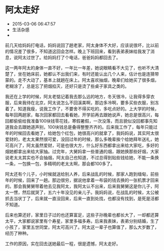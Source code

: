 # 阿太走好
- 2015-03-06 06:47:57
- 生活杂感
- 

<!--markdown-->前几天给妈妈打电话，妈妈说回了趟老家，阿太身体不大好，应该说很坏，比以前的情况差了很多，不知道这回会怎样。晚上下班回来，看到表弟表妹给我发了消息，说阿太过世了。给妈妈打了个电话，爸爸妈妈都回去了。

这一两年阿太的身体一直不好，一年比一年差，她说眼睛看不大见了，也听不大清楚了，坐在她床前，她都认不出我们来，有时还能认出几个人来，估计也是连猜带蒙的。走不大动了，基本上就趟在床上。阿太喜欢抽烟，晚辈们给她买了很多烟，老糊涂了，总是忘了把烟掐灭，还好只是烫了些桌子家具之类的。

我还在上学的时候，阿太老惦记着我去那么远的地方，冬天很冷，让我得多穿衣服，后来我待在北京，阿太说怎么不回溪美啊，那边多冷啊，要多买些衣服，别冻着了。知道我瘦，说我工作了，不要舍不得买吃的，多吃点好的。上大学的时候，每年回两趟家，每次回家都回去看看她，开学前再去跟她说声，她总是很高兴，每回都偷偷给我准备100块钱零花钱，寒假暑假，一次没落，而且貌似没回都事先知道我会去跟她道声别，100块钱总是叠得整整齐齐的。后来我工作了，每年只能过年的时候回去看她了，给她包个红包，她很高兴的就拿了，我妈妈说，其实阿太很爱财的，老太太果然很可爱，没回过年的时候，那么多晚辈挨个给她拜年送礼，她可高兴了，阿太虽然爱财，可是也很大方，什么好东西都拿出来给大家吃，多好的烟她都拿出来给大家抽。过完年，大舅妈拿一些普通的烟，跟她换那些好烟，大家说老太太其实也不会抽烟，阿太自己也知道，不过总得到贴些钱给她，不能一条换一条，一包换一包，多精明的老太太啊，那会都100多了。

阿太还有个儿子，小时候就送给别人养，后来战乱的时候，那家人跑到缅甸，前些年的时候，回来了一趟。那边很穷，据说他拿着一布袋的钱去换的一张机票才回来的。那会我舅舅带着他去见我阿太，我阿太认不出来，后来我舅舅这是你儿子，阿太一愣，然后就哭了，五六十年没见的亲儿子。我妈妈说，在战乱的时候，太公被抓去当状丁了，后来就一直没回来，后来一直到处找，也都没有找到，是死是活都不知道。

后来也算还好，家里日子过的也还算富足，这些子孙晚辈也都长大了，一却都还算太平，大家都说家里有个寿星，家里多福多寿。后来我表妹，表弟分别结婚，生了小孩了，家里五世同堂，阿太可高兴了。阿太这一辈子也算值了，那么大岁数了，经历了种种。

工作的原因，实在回去送她最后一程，很是遗憾，阿太走好。